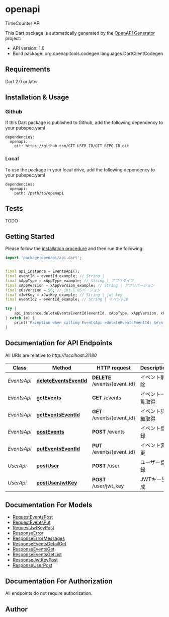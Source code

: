 # openapi
TimeCounter API

This Dart package is automatically generated by the [OpenAPI Generator](https://openapi-generator.tech) project:

- API version: 1.0
- Build package: org.openapitools.codegen.languages.DartClientCodegen

## Requirements

Dart 2.0 or later

## Installation & Usage

### Github
If this Dart package is published to Github, add the following dependency to your pubspec.yaml
```
dependencies:
  openapi:
    git: https://github.com/GIT_USER_ID/GIT_REPO_ID.git
```

### Local
To use the package in your local drive, add the following dependency to your pubspec.yaml
```
dependencies:
  openapi:
    path: /path/to/openapi
```

## Tests

TODO

## Getting Started

Please follow the [installation procedure](#installation--usage) and then run the following:

```dart
import 'package:openapi/api.dart';


final api_instance = EventsApi();
final eventId = eventId_example; // String | 
final xAppType = xAppType_example; // String | アプリタイプ
final xAppVersion = xAppVersion_example; // String | アプリバージョン
final xOsVersion = 56; // int | OSバージョン
final xJwtKey = xJwtKey_example; // String | jwt key
final eventId2 = eventId_example; // String | イベントID

try {
    api_instance.deleteEventsEventId(eventId, xAppType, xAppVersion, xOsVersion, xJwtKey, eventId2);
} catch (e) {
    print('Exception when calling EventsApi->deleteEventsEventId: $e\n');
}

```

## Documentation for API Endpoints

All URIs are relative to *http://localhost:31180*

Class | Method | HTTP request | Description
------------ | ------------- | ------------- | -------------
*EventsApi* | [**deleteEventsEventId**](doc//EventsApi.md#deleteeventseventid) | **DELETE** /events/{event_id} | イベント削除
*EventsApi* | [**getEvents**](doc//EventsApi.md#getevents) | **GET** /events | イベント一覧取得
*EventsApi* | [**getEventsEventId**](doc//EventsApi.md#geteventseventid) | **GET** /events/{event_id} | イベント詳細取得
*EventsApi* | [**postEvents**](doc//EventsApi.md#postevents) | **POST** /events | イベント登録
*EventsApi* | [**putEventsEventId**](doc//EventsApi.md#puteventseventid) | **PUT** /events/{event_id} | イベント変更
*UserApi* | [**postUser**](doc//UserApi.md#postuser) | **POST** /user | ユーザー登録
*UserApi* | [**postUserJwtKey**](doc//UserApi.md#postuserjwtkey) | **POST** /user/jwt_key | JWTキー生成


## Documentation For Models

 - [RequestEventsPost](doc//RequestEventsPost.md)
 - [RequestEventsPut](doc//RequestEventsPut.md)
 - [RequestJwtKeyPost](doc//RequestJwtKeyPost.md)
 - [ResponseError](doc//ResponseError.md)
 - [ResponseErrorMessages](doc//ResponseErrorMessages.md)
 - [ResponseEventsDetailGet](doc//ResponseEventsDetailGet.md)
 - [ResponseEventsGet](doc//ResponseEventsGet.md)
 - [ResponseEventsGetList](doc//ResponseEventsGetList.md)
 - [ResponseJwtKeyPost](doc//ResponseJwtKeyPost.md)
 - [ResponseUserPost](doc//ResponseUserPost.md)


## Documentation For Authorization

 All endpoints do not require authorization.


## Author




